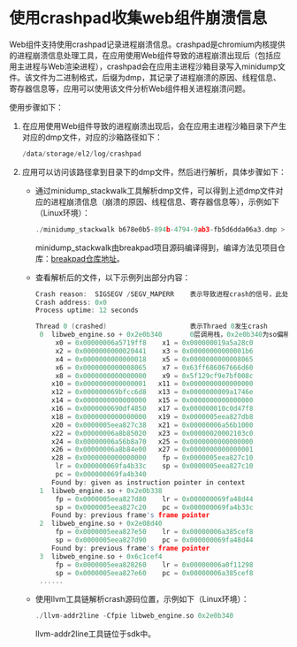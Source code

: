 # 使用crashpad收集web组件崩溃信息

Web组件支持使用crashpad记录进程崩溃信息。crashpad是chromium内核提供的进程崩溃信息处理工具，在应用使用Web组件导致的进程崩溃出现后（包括应用主进程与Web渲染进程），crashpad会在应用主进程沙箱目录写入minidump文件。该文件为二进制格式，后缀为dmp，其记录了进程崩溃的原因、线程信息、寄存器信息等，应用可以使用该文件分析Web组件相关进程崩溃问题。

使用步骤如下：

1. 在应用使用Web组件导致的进程崩溃出现后，会在应用主进程沙箱目录下产生对应的dmp文件，对应的沙箱路径如下：

   ```c
   /data/storage/el2/log/crashpad
   ```

2. 应用可以访问该路径拿到目录下的dmp文件，然后进行解析，具体步骤如下：

   * 通过minidump_stackwalk工具解析dmp文件，可以得到上述dmp文件对应的进程崩溃信息（崩溃的原因、线程信息、寄存器信息等），示例如下（Linux环境）：

     ```c
     ./minidump_stackwalk b678e0b5-894b-4794-9ab3-fb5d6dda06a3.dmp > parsed_stacktrace.txt
     ```

     minidump_stackwalk由breakpad项目源码编译得到，编译方法见项目仓库：[breakpad仓库地址](https://chromium.googlesource.com/breakpad/breakpad)。

   * 查看解析后的文件，以下示例列出部分内容：

     ```c
     Crash reason:  SIGSEGV /SEGV_MAPERR    表示导致进程crash的信号，此处示例为段错误
     Crash address: 0x0
     Process uptime: 12 seconds

     Thread 0 (crashed)                     表示Thraed 0发生crash
      0  libweb_engine.so + 0x2e0b340       0层调用栈，0x2e0b340为so偏移地址，可用来反编译解析crash源码（依赖unstripped so）
          x0 = 0x00000006a5719ff8    x1 = 0x000000019a5a28c0
          x2 = 0x0000000000020441    x3 = 0x00000000000001b6
          x4 = 0x0000000000000018    x5 = 0x0000000000008065
          x6 = 0x0000000000008065    x7 = 0x63ff686067666d60
          x8 = 0x0000000000000000    x9 = 0x5f129cf9e7bf008c
         x10 = 0x0000000000000001   x11 = 0x0000000000000000
         x12 = 0x000000069bfcc6d8   x13 = 0x0000000009a1746e
         x14 = 0x0000000000000000   x15 = 0x0000000000000000
         x16 = 0x0000000690df4850   x17 = 0x000000010c0d47f8
         x18 = 0x0000000000000000   x19 = 0x0000005eea827db8
         x20 = 0x0000005eea827c38   x21 = 0x00000006a56b1000
         x22 = 0x00000006a8b85020   x23 = 0x00000020002103c0
         x24 = 0x00000006a56b8a70   x25 = 0x0000000000000000
         x26 = 0x00000006a8b84e00   x27 = 0x0000000000000001
         x28 = 0x0000000000000000    fp = 0x0000005eea827c10
          lr = 0x000000069fa4b33c    sp = 0x0000005eea827c10
          pc = 0x000000069fa4b340
         Found by: given as instruction pointer in context
      1  libweb_engine.so + 0x2e0b338
          fp = 0x0000005eea827d80    lr = 0x000000069fa48d44
          sp = 0x0000005eea827c20    pc = 0x000000069fa4b33c
         Found by: previous frame's frame pointer
      2  libweb_engine.so + 0x2e08d40
          fp = 0x0000005eea827e50    lr = 0x00000006a385cef8
          sp = 0x0000005eea827d90    pc = 0x000000069fa48d44
         Found by: previous frame's frame pointer
      3  libweb_engine.so + 0x6c1cef4
          fp = 0x0000005eea828260    lr = 0x00000006a0f11298
          sp = 0x0000005eea827e60    pc = 0x00000006a385cef8
      ......
     ```

   * 使用llvm工具链解析crash源码位置，示例如下（Linux环境）：

     ```c
     ./llvm-addr2line -Cfpie libweb_engine.so 0x2e0b340
     ```

     llvm-addr2line工具链位于sdk中。
<!--no_check-->